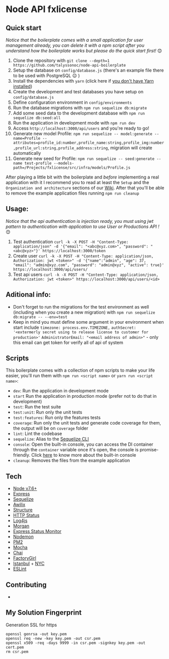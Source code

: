 # Node API fxlicense

## Quick start

_Notice that the boilerplate comes with a small application for user management already, you can delete it with a npm script after you understand how the boilerplate works but please do the quick start first!_ 😊

1. Clone the repository with `git clone --depth=1 https://github.com/talyssonoc/node-api-boilerplate`
2. Setup the database on `config/database.js` (there's an example file there to be used with PostgreSQL 😉 )
3. Install the dependencies with `yarn` (click here if [you don't have Yarn installed](https://yarnpkg.com/docs/install))
4. Create the development and test databases you have setup on `config/database.js`
5. Define configuration environment in `config/environments`
6. Run the database migrations with `npm run sequelize db:migrate`
7. Add some seed data to the development database with `npm run sequelize db:seed:all`
8. Run the application in development mode with `npm run dev`
9. Access `http://localhost:3000/api/users` and you're ready to go!
10. Generate new model Profile: `npm run sequelize -- model:generate --name=Profile --attributes=profile_id:number,profile_name:string,profile_img:number,profile_url:string,profile_address:string`, migration will create automatically
11. Generate new seed for Profile: `npm run sequelize -- seed:generate --name test-profile --models-path=/Projects/fxlicense/src/infra/models/Profile.js`

After playing a little bit with the boilerplate and _before_ implementing a real application with it I recommend you to read at least the `Setup` and the `Organization and architecture` sections of our [Wiki](https://github.com/talyssonoc/node-api-boilerplate/wiki). After that you'll be able to remove the example application files running `npm run cleanup`

## Usage:

_Notice that the api authentication is injection ready, you must using jwt pattern to authentication with application to use User or Productions API !_ 😊

1. Test authentication `curl -k -X POST -H "Content-Type: application/json" -d '{"email": "<abc@xyz.com>", "password": "<abc@xyz>"}' https://localhost:3000/token`
2. Create user `curl -k -X POST -H "Content-Type: application/json, Authorization: jwt <token>" -d '{"name":"admin", "age": 37, "email": "admin@xyz.com", "password": "admin@xyz", "active": true}' https://localhost:3000/api/users/`
3. Test api users `curl -k -X POST -H "Content-Type: application/json, Authorization: jwt <token>" https://localhost:3000/api/users/<id>`


## Aditional info:

- Don't forget to run the migrations for the test environment as well (including when you create a new migration) with `npm run sequelize db:migrate -- --env=test`
- Keep in mind you must define some argument in your environment when start include
    `timezone: process.env.TIMEZONE,`
    `authSecret: '<extermerly secret using to release license to customer for production>'`
    `AdministratorEmail: "<email address of admin>"` - only this email can get token for verify all of api of system 

## Scripts

This boilerplate comes with a collection of npm scripts to make your life easier, you'll run them with `npm run <script name>` or `yarn run <script name>`:

- `dev`: Run the application in development mode
- `start` Run the application in production mode (prefer not to do that in development) 
- `test`: Run the test suite
- `test:unit`: Run only the unit tests
- `test:features`: Run only the features tests
- `coverage`: Run only the unit tests and generate code coverage for them, the output will be on `coverage` folder
- `lint`: Lint the codebase
- `sequelize`: Alias to the [Sequelize CLI](https://github.com/sequelize/cli)
- `console`: Open the built-in console, you can access the DI container through the `container` variable once it's open, the console is promise-friendly. Click [here](https://github.com/talyssonoc/node-api-boilerplate/wiki/Application-console) to know more about the built-in console
- `cleanup`: Removes the files from the example application

## Tech

- [Node v7.6+](http://nodejs.org/)
- [Express](https://npmjs.com/package/express)
- [Sequelize](https://www.npmjs.com/package/sequelize)
- [Awilix](https://www.npmjs.com/package/awilix)
- [Structure](https://www.npmjs.com/package/structure)
- [HTTP Status](https://www.npmjs.com/package/http-status)
- [Log4js](https://www.npmjs.com/package/log4js)
- [Morgan](https://www.npmjs.com/package/morgan)
- [Express Status Monitor](https://www.npmjs.com/package/express-status-monitor)
- [Nodemon](https://www.npmjs.com/package/nodemon)
- [PM2](https://www.npmjs.com/package/pm2)
- [Mocha](https://www.npmjs.com/package/mocha)
- [Chai](https://www.npmjs.com/package/chai)
- [FactoryGirl](https://www.npmjs.com/package/factory-girl)
- [Istanbul](https://www.npmjs.com/package/istanbul) + [NYC](https://www.npmjs.com/package/nyc)
- [ESLint](https://www.npmjs.com/package/eslint)

## Contributing
- 


## My Solution Fingerprint
 Generation SSL for https
 ```
openssl genrsa -out key.pem
openssl req -new -key key.pem -out csr.pem
openssl x509 -req -days 9999 -in csr.pem -signkey key.pem -out cert.pem
rm csr.pem
 ```
